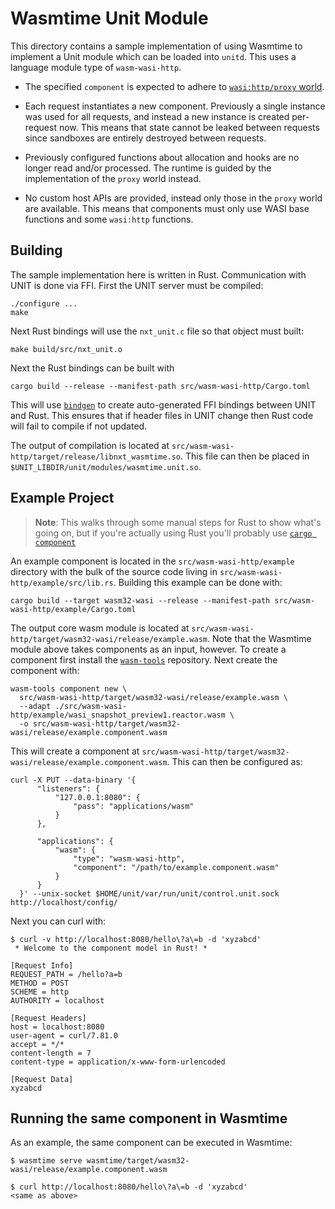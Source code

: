 # Wasmtime Unit Module

This directory contains a sample implementation of using Wasmtime to implement a
Unit module which can be loaded into `unitd`. This uses a language module type
of `wasm-wasi-http`.

* The specified `component` is expected to adhere to [`wasi:http/proxy`
  world][proxy].

* Each request instantiates a new component. Previously a single instance was
  used for all requests, and instead a new instance is created per-request now.
  This means that state cannot be leaked between requests since sandboxes are
  entirely destroyed between requests.

* Previously configured functions about allocation and hooks are no longer read
  and/or processed. The runtime is guided by the implementation of the `proxy`
  world instead.

* No custom host APIs are provided, instead only those in the `proxy` world are
  available. This means that components must only use WASI base functions and
  some `wasi:http` functions.

[proxy]: https://github.com/WebAssembly/wasi-http/blob/8aa75f58a6c0c5819ae898ba911753a43660e4a7/wit/proxy.wit#L7-L34

## Building

The sample implementation here is written in Rust. Communication with UNIT is
done via FFI. First the UNIT server must be compiled:

```
./configure ...
make
```

Next Rust bindings will use the `nxt_unit.c` file so that object must built:

```
make build/src/nxt_unit.o
```

Next the Rust bindings can be built with

```
cargo build --release --manifest-path src/wasm-wasi-http/Cargo.toml
```

This will use [`bindgen`](https://crates.io/crates/bindgen) to create
auto-generated FFI bindings between UNIT and Rust. This ensures that if header
files in UNIT change then Rust code will fail to compile if not updated.

The output of compilation is located at
`src/wasm-wasi-http/target/release/libnxt_wasmtime.so`. This file can then be
placed in
`$UNIT_LIBDIR/unit/modules/wasmtime.unit.so`.

## Example Project

> **Note**: This walks through some manual steps for Rust to show what's going
> on, but if you're actually using Rust you'll probably use [`cargo
> component`](https://github.com/bytecodealliance/cargo-component/)

An example component is located in the `src/wasm-wasi-http/example` directory
with the bulk of the source code living in
`src/wasm-wasi-http/example/src/lib.rs`. Building this example can be done
with:

```
cargo build --target wasm32-wasi --release --manifest-path src/wasm-wasi-http/example/Cargo.toml
```

The output core wasm module is located at
`src/wasm-wasi-http/target/wasm32-wasi/release/example.wasm`. Note that the
Wasmtime module above takes components as an input, however. To create a
component first install the
[`wasm-tools`](https://github.com/bytecodealliance/wasm-tools) repository.
Next create the component with:

```
wasm-tools component new \
  src/wasm-wasi-http/target/wasm32-wasi/release/example.wasm \
  --adapt ./src/wasm-wasi-http/example/wasi_snapshot_preview1.reactor.wasm \
  -o src/wasm-wasi-http/target/wasm32-wasi/release/example.component.wasm
```

This will create a component at
`src/wasm-wasi-http/target/wasm32-wasi/release/example.component.wasm`. This
can then be configured as:

```
curl -X PUT --data-binary '{
      "listeners": {
          "127.0.0.1:8080": {
              "pass": "applications/wasm"
          }
      },

      "applications": {
          "wasm": {
              "type": "wasm-wasi-http",
              "component": "/path/to/example.component.wasm"
          }
      }
  }' --unix-socket $HOME/unit/var/run/unit/control.unit.sock http://localhost/config/
```

Next you can curl with:

```
$ curl -v http://localhost:8080/hello\?a\=b -d 'xyzabcd'
 * Welcome to the component model in Rust! *

[Request Info]
REQUEST_PATH = /hello?a=b
METHOD = POST
SCHEME = http
AUTHORITY = localhost

[Request Headers]
host = localhost:8080
user-agent = curl/7.81.0
accept = */*
content-length = 7
content-type = application/x-www-form-urlencoded

[Request Data]
xyzabcd
```

## Running the same component in Wasmtime

As an example, the same component can be executed in Wasmtime:

```
$ wasmtime serve wasmtime/target/wasm32-wasi/release/example.component.wasm
```

```
$ curl http://localhost:8080/hello\?a\=b -d 'xyzabcd'
<same as above>
```
```
